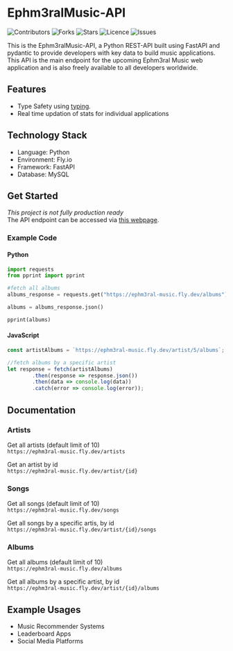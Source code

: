 # Ephm3ralMusic-API
![Contributors](https://img.shields.io/github/contributors/jade-bejide/Ephm3ralMusic-API?style=plastic)
![Forks](https://img.shields.io/github/forks/jade-bejide/Ephm3ralMusic-API)
![Stars](https://img.shields.io/github/stars/jade-bejide/Ephm3ralMusic-API)
![Licence](https://img.shields.io/github/license/jade-bejide/Ephm3ralMusic-API)
![Issues](https://img.shields.io/github/issues/jade-bejide/Ephm3ralMusic-API)


This is the Ephm3ralMusic-API, a Python REST-API built using FastAPI and pydantic to provide developers with key data to build music applications. This API is the main 
endpoint for the upcoming Ephm3ral Music web application and is also freely available to all developers worldwide.

## Features
<ul>
 <li>Type Safety using <a href="https://docs.python.org/3/library/typing.html" target="_blank">typing</a>.
  <li>Real time updation of stats for individual applications</li>
</ul>

## Technology Stack
* Language: Python
* Environment: Fly.io
* Framework: FastAPI
* Database: MySQL

## Get Started
*This project is not fully production ready*
<br />
The API endpoint can be accessed via <a href="https://ephm3ral-music.fly.dev/" target="_blank">this webpage</a>.

### Example Code
#### Python

```python
import requests
from pprint import pprint

#fetch all albums
albums_response = requests.get("https://ephm3ral-music.fly.dev/albums")

albums = albums_response.json()

pprint(albums)
```

#### JavaScript

```javascript
const artistAlbums = `https://ephm3ral-music.fly.dev/artist/5/albums`;

//fetch albums by a specific artist
let response = fetch(artistAlbums)
		.then(response => response.json())
		.then(data => console.log(data))
		.catch(error => console.log(error));
```

## Documentation
### Artists

Get all artists (default limit of 10)
<br />
```https://ephm3ral-music.fly.dev/artists```

Get an artist by id
<br />
```https://ephm3ral-music.fly.dev/artist/{id}```

### Songs

Get all songs (default limit of 10)
<br />
```https://ephm3ral-music.fly.dev/songs```

Get all songs by a specific artis, by id
<br />
```https://ephm3ral-music.fly.dev/artist/{id}/songs```

### Albums

Get all albums (default limit of 10)
<br />
```https://ephm3ral-music.fly.dev/albums```

Get all albums by a specific artist, by id
<br />
```https://ephm3ral-music.fly.dev/artist/{id}/albums```

## Example Usages
<ul>
  <li> Music Recommender Systems </li>
  <li> Leaderboard Apps </li>
  <li> Social Media Platforms </li>
 </ul>
